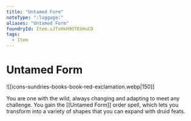```yaml
---
title: "Untamed Form"
noteType: ":luggage:"
aliases: "Untamed Form"
foundryId: Item.uJTxHkH9OTEUHuCD
tags:
  - Item
---
```


# Untamed Form
![[icons-sundries-books-book-red-exclamation.webp|150]]

You are one with the wild, always changing and adapting to meet any challenge. You gain the [[Untamed Form]] order spell, which lets you transform into a variety of shapes that you can expand with druid feats.
